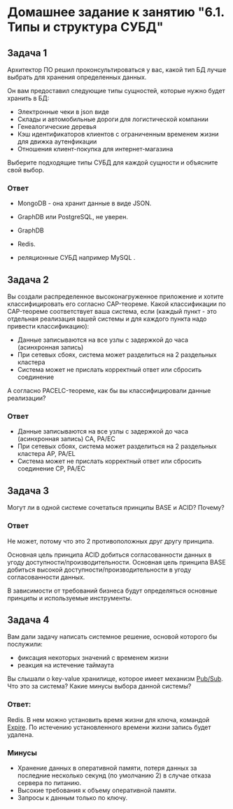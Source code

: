 # Домашнее задание к занятию "6.1. Типы и структура СУБД"

## Задача 1

Архитектор ПО решил проконсультироваться у вас, какой тип БД 
лучше выбрать для хранения определенных данных.

Он вам предоставил следующие типы сущностей, которые нужно будет хранить в БД:

- Электронные чеки в json виде
- Склады и автомобильные дороги для логистической компании
- Генеалогические деревья
- Кэш идентификаторов клиентов с ограниченным временем жизни для движка аутенфикации
- Отношения клиент-покупка для интернет-магазина

Выберите подходящие типы СУБД для каждой сущности и объясните свой выбор.

### Ответ


- MongoDB - она хранит данные в виде JSON.

- GraphDB или PostgreSQL, не уверен.

- GraphDB

- Redis.

- реляционные СУБД например MySQL .


## Задача 2

Вы создали распределенное высоконагруженное приложение и хотите классифицировать его согласно 
CAP-теореме. Какой классификации по CAP-теореме соответствует ваша система, если 
(каждый пункт - это отдельная реализация вашей системы и для каждого пункта надо привести классификацию):

- Данные записываются на все узлы с задержкой до часа (асинхронная запись)
- При сетевых сбоях, система может разделиться на 2 раздельных кластера
- Система может не прислать корректный ответ или сбросить соединение

А согласно PACELC-теореме, как бы вы классифицировали данные реализации?

### Ответ

- Данные записываются на все узлы с задержкой до часа (асинхронная запись) CA, PA/EC
- При сетевых сбоях, система может разделиться на 2 раздельных кластера AP, PA/EL
- Система может не прислать корректный ответ или сбросить соединение CP, PA/EC

## Задача 3

Могут ли в одной системе сочетаться принципы BASE и ACID? Почему?

### Ответ


Не может, потому что это 2 противоположных друг другу принципа.

Основная цель принципа ACID добиться согласованности данных в угоду доступности/производительности.
Основная цель принципа BASE добиться высокой доступности/производительности в угоду согласованности данных.

В зависимости от требований бизнеса будут определяться основные принципы и используемые инструменты.

## Задача 4

Вам дали задачу написать системное решение, основой которого бы послужили:

- фиксация некоторых значений с временем жизни
- реакция на истечение таймаута

Вы слышали о key-value хранилище, которое имеет механизм [Pub/Sub](https://habr.com/ru/post/278237/). 
Что это за система? Какие минусы выбора данной системы?

### Ответ:

Redis.
В нем можно установить время жизни для ключа, командой [Expire](https://redis.io/commands/expire/). 
По истечению установленного времени жизни запись будет удалена.

### Минусы

- Хранение данных в оперативной памяти, потеря данных за последние несколько секунд (по умолчанию 2) в случае отказа сервера по питанию.
- Высокие требования к объему оперативной памяти.
- Запросы к данным только по ключу.